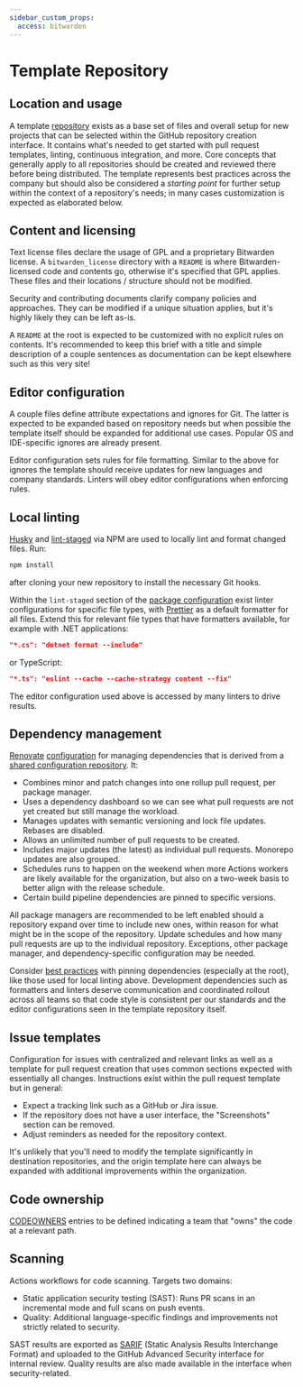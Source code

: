 ```yaml
---
sidebar_custom_props:
  access: bitwarden
---
```


# Template Repository

## Location and usage

A template [repository](https://github.com/bitwarden/template) exists as a base set of files and
overall setup for new projects that can be selected within the GitHub repository creation interface.
It contains what's needed to get started with pull request templates, linting, continuous
integration, and more. Core concepts that generally apply to all repositories should be created and
reviewed there before being distributed. The template represents best practices across the company
but should also be considered a _starting point_ for further setup within the context of a
repository's needs; in many cases customization is expected as elaborated below.

## Content and licensing

Text license files declare the usage of GPL and a proprietary Bitwarden license. A
`bitwarden_license` directory with a `README` is where Bitwarden-licensed code and contents go,
otherwise it's specified that GPL applies. These files and their locations / structure should not be
modified.

Security and contributing documents clarify company policies and approaches. They can be modified if
a unique situation applies, but it's highly likely they can be left as-is.

A `README` at the root is expected to be customized with no explicit rules on contents. It's
recommended to keep this brief with a title and simple description of a couple sentences as
documentation can be kept elsewhere such as this very site!

## Editor configuration

A couple files define attribute expectations and ignores for Git. The latter is expected to be
expanded based on repository needs but when possible the template itself should be expanded for
additional use cases. Popular OS and IDE-specific ignores are already present.

Editor configuration sets rules for file formatting. Similar to the above for ignores the template
should receive updates for new languages and company standards. Linters will obey editor
configurations when enforcing rules.

## Local linting

[Husky](https://github.com/typicode/husky) and [lint-staged](https://github.com/okonet/lint-staged)
via NPM are used to locally lint and format changed files. Run:

```bash
npm install
```

after cloning your new repository to install the necessary Git hooks.

Within the `lint-staged` section of the
[package configuration](https://github.com/bitwarden/template/blob/main/package.json) exist linter
configurations for specific file types, with [Prettier](https://github.com/prettier/prettier) as a
default formatter for all files. Extend this for relevant file types that have formatters available,
for example with .NET applications:

```json
"*.cs": "dotnet format --include"
```

or TypeScript:

```json
"*.ts": "eslint --cache --cache-strategy content --fix"
```

The editor configuration used above is accessed by many linters to drive results.

## Dependency management

[Renovate](https://github.com/renovatebot/renovate)
[configuration](https://github.com/bitwarden/template/blob/main/.github/renovate.json) for managing
dependencies that is derived from a
[shared configuration repository](https://github.com/bitwarden/renovate-config). It:

- Combines minor and patch changes into one rollup pull request, per package manager.
- Uses a dependency dashboard so we can see what pull requests are not yet created but still manage
  the workload.
- Manages updates with semantic versioning and lock file updates. Rebases are disabled.
- Allows an unlimited number of pull requests to be created.
- Includes major updates (the latest) as individual pull requests. Monorepo updates are also
  grouped.
- Schedules runs to happen on the weekend when more Actions workers are likely available for the
  organization, but also on a two-week basis to better align with the release schedule.
- Certain build pipeline dependencies are pinned to specific versions.

All package managers are recommended to be left enabled should a repository expand over time to
include new ones, within reason for what might be in the scope of the repository. Update schedules
and how many pull requests are up to the individual repository. Exceptions, other package manager,
and dependency-specific configuration may be needed.

Consider [best practices](https://docs.renovatebot.com/dependency-pinning/#so-whats-best) with
pinning dependencies (especially at the root), like those used for local linting above. Development
dependencies such as formatters and linters deserve communication and coordinated rollout across all
teams so that code style is consistent per our standards and the editor configurations seen in the
template repository itself.

## Issue templates

Configuration for issues with centralized and relevant links as well as a template for pull request
creation that uses common sections expected with essentially all changes. Instructions exist within
the pull request template but in general:

- Expect a tracking link such as a GitHub or Jira issue.
- If the repository does not have a user interface, the "Screenshots" section can be removed.
- Adjust reminders as needed for the repository context.

It's unlikely that you'll need to modify the template significantly in destination repositories, and
the origin template here can always be expanded with additional improvements within the
organization.

## Code ownership

[CODEOWNERS](https://github.com/bitwarden/template/blob/main/.github/CODEOWNERS) entries to be
defined indicating a team that "owns" the code at a relevant path.

## Scanning

Actions workflows for code scanning. Targets two domains:

- Static application security testing (SAST): Runs PR scans in an incremental mode and full scans on
  push events.
- Quality: Additional language-specific findings and improvements not strictly related to security.

SAST results are exported as
[SARIF](https://docs.oasis-open.org/sarif/sarif/v2.1.0/sarif-v2.1.0.html) (Static Analysis Results
Interchange Format) and uploaded to the GitHub Advanced Security interface for internal review.
Quality results are also made available in the interface when security-related.
